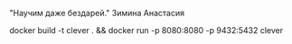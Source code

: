 "Научим даже бездарей."
Зимина Анастасия

docker build -t clever . && docker run -p 8080:8080 -p 9432:5432 clever
